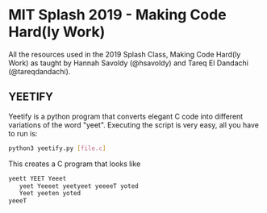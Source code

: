 # MIT Splash 2019 - Making Code Hard(ly Work)
All the resources used in the 2019 Splash Class, Making Code Hard(ly Work) as taught by Hannah Savoldy (@hsavoldy) and Tareq El Dandachi (@tareqdandachi).

## YEETIFY

Yeetify is a python program that converts elegant C code into different variations of the word "yeet". Executing the script is very easy, all you have to run is:

```bash
python3 yeetify.py [file.c]
```

This creates a C program that looks like

```C
yeett YEET Yeeet
   yeet Yeeeet yeetyeet yeeeeT yoted
   Yeet yeeten yoted
yeeeT
```
